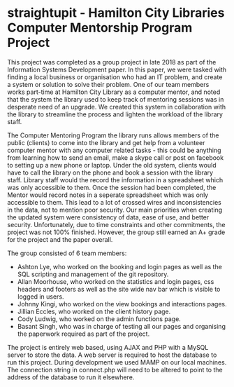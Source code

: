# straightupit - Hamilton City Libraries Computer Mentorship Program Project

This project was completed as a group project in late 2018 as part of the Information Systems Development paper. In this paper, we were tasked with finding a local business or organisation who had an IT problem, and create a system or solution to solve their problem. One of our team members works part-time at Hamilton City Library as a computer mentor, and noted that the system the library used to keep track of mentoring sessions was in desperate need of an upgrade. We created this system in collaboration with the library to streamline the process and lighten the workload of the library staff.

The Computer Mentoring Program the library runs allows members of the public (clients) to come into the library and get help from a volunteer computer mentor with any computer related tasks - this could be anything from learning how to send an email, make a skype call or post on facebook to setting up a new phone or laptop. 
Under the old system, clients would have to call the library on the phone and book a session with the library staff. 
Library staff would the record the information in a spreadsheet which was only accessible to them. 
Once the session had been completed, the Mentor would record notes in a seperate spreadsheet which was only accessible to them. 
This lead to a lot of crossed wires and inconsistencies in the data, not to mention poor security. 
Our main priorities when creating the updated system were consistency of data, ease of use, and better security. 
Unfortunately, due to time constraints and other commitments, the project was not 100% finished. However, the group still earned an A+ grade for the project and the paper overall.  

The group consisted of 6 team members:  
 - Ashton Lye, who worked on the booking and login pages as well as the SQL scripting and management of the git repository.  
 - Allan Moorhouse, who worked on the statistics and login pages, css headers and footers as well as the site wide nav bar which is visible to logged in users.  
 - Johnny Kingi, who worked on the view bookings and interactions pages.  
 - Jillian Eccles, who worked on the client history page.  
 - Cody Ludwig, who worked on the admin functions page.  
 - Basant Singh, who was in charge of testing all our pages and organising the paperwork required as part of the project.  
 
 The project is entirely web based, using AJAX and PHP with a MySQL server to store the data. A web server is required to host the database to run this project. During development we used MAMP on our local machines. The connection string in connect.php will need to be altered to point to the address of the database to run it elsewhere. 
